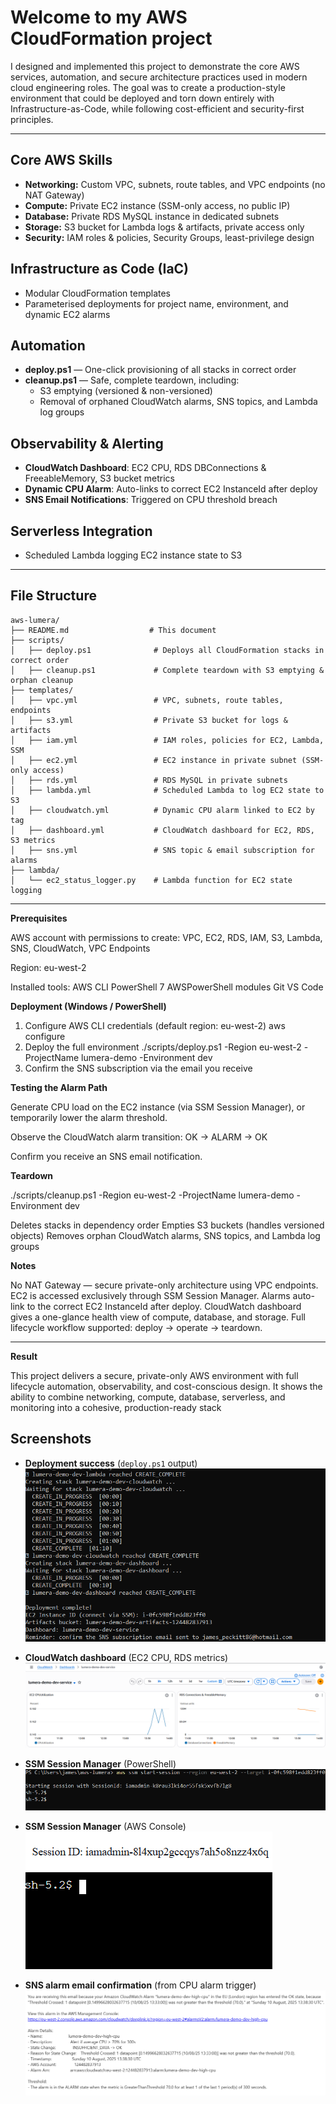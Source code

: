 # Welcome to my AWS CloudFormation project

I designed and implemented this project to demonstrate the core AWS services, automation, and secure architecture practices used in modern cloud engineering roles. The goal was to create a production-style environment that could be deployed and torn down entirely with Infrastructure-as-Code, while following cost-efficient and security-first principles.

---

## Core AWS Skills
- **Networking:** Custom VPC, subnets, route tables, and VPC endpoints (no NAT Gateway)
- **Compute:** Private EC2 instance (SSM-only access, no public IP)
- **Database:** Private RDS MySQL instance in dedicated subnets
- **Storage:** S3 bucket for Lambda logs & artifacts, private access only
- **Security:** IAM roles & policies, Security Groups, least-privilege design

## Infrastructure as Code (IaC)
- Modular CloudFormation templates
- Parameterised deployments for project name, environment, and dynamic EC2 alarms

## Automation
- **deploy.ps1** — One-click provisioning of all stacks in correct order
- **cleanup.ps1** — Safe, complete teardown, including:
  - S3 emptying (versioned & non-versioned)
  - Removal of orphaned CloudWatch alarms, SNS topics, and Lambda log groups

## Observability & Alerting
- **CloudWatch Dashboard**: EC2 CPU, RDS DBConnections & FreeableMemory, S3 bucket metrics
- **Dynamic CPU Alarm**: Auto-links to correct EC2 InstanceId after deploy
- **SNS Email Notifications**: Triggered on CPU threshold breach

## Serverless Integration
- Scheduled Lambda logging EC2 instance state to S3

---


## File Structure

```
aws-lumera/
├── README.md                  # This document
├── scripts/
│   ├── deploy.ps1              # Deploys all CloudFormation stacks in correct order
│   ├── cleanup.ps1             # Complete teardown with S3 emptying & orphan cleanup
├── templates/
│   ├── vpc.yml                 # VPC, subnets, route tables, endpoints
│   ├── s3.yml                  # Private S3 bucket for logs & artifacts
│   ├── iam.yml                 # IAM roles, policies for EC2, Lambda, SSM
│   ├── ec2.yml                 # EC2 instance in private subnet (SSM-only access)
│   ├── rds.yml                 # RDS MySQL in private subnets
│   ├── lambda.yml              # Scheduled Lambda to log EC2 state to S3
│   ├── cloudwatch.yml          # Dynamic CPU alarm linked to EC2 by tag
│   ├── dashboard.yml           # CloudWatch dashboard for EC2, RDS, S3 metrics
│   ├── sns.yml                 # SNS topic & email subscription for alarms
├── lambda/
│   └── ec2_status_logger.py    # Lambda function for EC2 state logging
```

---

**Prerequisites**

AWS account with permissions to create:
VPC, EC2, RDS, IAM, S3, Lambda, SNS, CloudWatch, VPC Endpoints

Region: eu-west-2

Installed tools:
AWS CLI
PowerShell 7
AWSPowerShell modules
Git
VS Code

**Deployment (Windows / PowerShell)**

1. Configure AWS CLI credentials (default region: eu-west-2)
aws configure
2. Deploy the full environment
./scripts/deploy.ps1 -Region eu-west-2 -ProjectName lumera-demo -Environment dev
3. Confirm the SNS subscription via the email you receive

**Testing the Alarm Path**

Generate CPU load on the EC2 instance (via SSM Session Manager), or temporarily lower the alarm threshold.

Observe the CloudWatch alarm transition: OK → ALARM → OK

Confirm you receive an SNS email notification.

**Teardown**

./scripts/cleanup.ps1 -Region eu-west-2 -ProjectName lumera-demo -Environment dev

Deletes stacks in dependency order
Empties S3 buckets (handles versioned objects)
Removes orphan CloudWatch alarms, SNS topics, and Lambda log groups

**Notes**

No NAT Gateway — secure private-only architecture using VPC endpoints.
EC2 is accessed exclusively through SSM Session Manager.
Alarms auto-link to the correct EC2 InstanceId after deploy.
CloudWatch dashboard gives a one-glance health view of compute, database, and storage.
Full lifecycle workflow supported: deploy → operate → teardown.

---

**Result**

This project delivers a secure, private-only AWS environment with full lifecycle automation, observability, and cost-conscious design. It shows the ability to combine networking, compute, database, serverless, and monitoring into a cohesive, production-ready stack

## Screenshots

- **Deployment success** (`deploy.ps1` output)  
  ![Deploy Success](./docs/deploy_success.PNG)

- **CloudWatch dashboard** (EC2 CPU, RDS metrics)  
  ![CloudWatch Dashboard](./docs/dashboard.PNG)

- **SSM Session Manager** (PowerShell)  
  ![SSM Connect PowerShell](./docs/ssm_connect_PS.PNG)

- **SSM Session Manager** (AWS Console)  
  ![SSM Connect AWS Console](./docs/ssm_connect_AWS.PNG)

- **SNS alarm email confirmation** (from CPU alarm trigger)  
  ![SNS Alarm Confirmation](./docs/SNS_alarm_confirmation.PNG)

